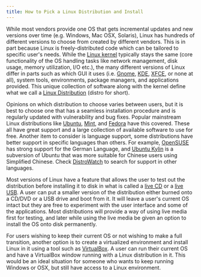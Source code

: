 ```yaml
---
title: How to Pick a Linux Distribution and Install
---
```

While most vendors provide one OS that gets incremental updates and new versions over time (e.g. Windows, Mac OSX, Solaris), Linux has hundreds of different versions to choose from created by different vendors. This is in part because Linux is freely-distributed code which can be tailored to specific user's needs. While the <a href='https://en.wikipedia.org/wiki/Linux_kernel' target='_blank' rel='nofollow'>Linux kernel</a> typically stays the same (core functionality of the OS handling tasks like network management, disk usage, memory utilization, I/O etc.), the many different versions of Linux differ in parts such as which GUI it uses (i.e. <a href='https://www.gnome.org/' target='_blank' rel='nofollow'>Gnome</a>, <a href='https://www.kde.org/' target='_blank' rel='nofollow'>KDE</a>, <a href='http://www.xfce.org/' target='_blank' rel='nofollow'>XFCE</a>, or none at all), system tools, environments, package managers, and applications provided. This unique collection of software along with the kernel define what we call a <a href='https://en.wikipedia.org/wiki/Linux_distribution' target='_blank' rel='nofollow'>Linux Distribution</a> (distro for short).

Opinions on which distribution to choose varies between users, but it is best to choose one that has a seamless installation procedure and is regularly updated with vulnerability and bug fixes. Popular mainstream Linux distributions like <a href='http://www.ubuntu.com/' target='_blank' rel='nofollow'>Ubuntu</a>, <a href='https://www.linuxmint.com/' target='_blank' rel='nofollow'>Mint</a>, and <a href='https://getfedora.org/' target='_blank' rel='nofollow'>Fedora</a> have this covered. These all have great support and a large collection of available software to use for free. Another item to consider is language support, some distributions have better support in specific languages than others. For example, <a href='https://en.opensuse.org/Main_Page' target='_blank' rel='nofollow'>OpenSUSE</a> has strong support for the German Language, and <a href='http://www.ubuntu.com/desktop/ubuntu-kylin' target='_blank' rel='nofollow'>Ubuntu Kylin</a> is a subversion of Ubuntu that was more suitable for Chinese users using Simplified Chinese. Check <a href='http://distrowatch.com/search.php' target='_blank' rel='nofollow'>DistroWatch</a> to search for support in other languages.

Most versions of Linux have a feature that allows the user to test out the distribution before installing it to disk in what is called a <a href='https://en.wikipedia.org/wiki/Live_CD' target='_blank' rel='nofollow'>live CD</a> or a <a href='http://www.linuxliveusb.com/' target='_blank' rel='nofollow'>live USB</a>. A user can put a smaller version of the distribution either burned onto a CD/DVD or a USB drive and boot from it. It will leave a user's current OS intact but they are free to experiment with the user interface and some of the applications. Most distributions will provide a way of using live media first for testing, and later while using the live media be given an option to install the OS onto disk permanently.

For users wishing to keep their current OS or not wishing to make a full transition, another option is to create a virtualized environment and install Linux in it using a tool such as <a href='https://www.virtualbox.org/wiki/Downloads' target='_blank' rel='nofollow'>VirtualBox</a>. A user can run their current OS and have a VirtualBox window running with a Linux distribution in it. This would be an ideal situation for someone who wants to keep running Windows or OSX, but still have access to a Linux environment.